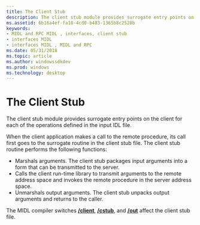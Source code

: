 ```yaml
---
title: The Client Stub
description: The client stub module provides surrogate entry points on the client for each of the operations defined in the input IDL file.
ms.assetid: 6b16a4ef-fa18-4cd0-b483-1365b8c2528b
keywords:
- MIDL and RPC MIDL , interfaces, client stub
- interfaces MIDL
- interfaces MIDL , MIDL and RPC
ms.date: 05/31/2018
ms.topic: article
ms.author: windowssdkdev
ms.prod: windows
ms.technology: desktop
---
```


# The Client Stub

The client stub module provides surrogate entry points on the client for each of the operations defined in the input IDL file.

When the client application makes a call to the remote procedure, its call first goes to the surrogate routine in the client stub file. The client stub routine performs the following functions:

-   Marshals arguments. The client stub packages input arguments into a form that can be transmitted to the server.
-   Calls the client run-time library to transmit arguments to the remote address space and invokes the remote procedure in the server address space.
-   Unmarshals output arguments. The client stub unpacks output arguments and returns to the caller.

The MIDL compiler switches [**/client**](-client.md), [**/cstub**](-cstub.md), and [**/out**](-out.md) affect the client stub file.

 

 





